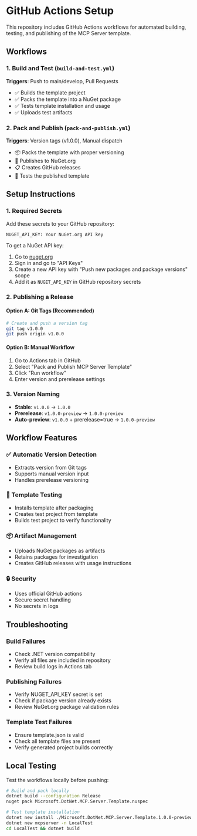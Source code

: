 # GitHub Actions Setup

This repository includes GitHub Actions workflows for automated building, testing, and publishing of the MCP Server template.

## Workflows

### 1. Build and Test (`build-and-test.yml`)
**Triggers**: Push to main/develop, Pull Requests
- ✅ Builds the template project
- ✅ Packs the template into a NuGet package
- ✅ Tests template installation and usage
- ✅ Uploads test artifacts

### 2. Pack and Publish (`pack-and-publish.yml`)
**Triggers**: Version tags (v1.0.0), Manual dispatch
- 📦 Packs the template with proper versioning
- 🚀 Publishes to NuGet.org
- 📋 Creates GitHub releases
- 🧪 Tests the published template

## Setup Instructions

### 1. Required Secrets
Add these secrets to your GitHub repository:

```
NUGET_API_KEY: Your NuGet.org API key
```

To get a NuGet API key:
1. Go to [nuget.org](https://www.nuget.org/)
2. Sign in and go to "API Keys"
3. Create a new API key with "Push new packages and package versions" scope
4. Add it as `NUGET_API_KEY` in GitHub repository secrets

### 2. Publishing a Release

#### Option A: Git Tags (Recommended)
```bash
# Create and push a version tag
git tag v1.0.0
git push origin v1.0.0
```

#### Option B: Manual Workflow
1. Go to Actions tab in GitHub
2. Select "Pack and Publish MCP Server Template"
3. Click "Run workflow"
4. Enter version and prerelease settings

### 3. Version Naming
- **Stable**: `v1.0.0` → `1.0.0`
- **Prerelease**: `v1.0.0-preview` → `1.0.0-preview`
- **Auto-preview**: `v1.0.0` + prerelease=true → `1.0.0-preview`

## Workflow Features

### ✅ Automatic Version Detection
- Extracts version from Git tags
- Supports manual version input
- Handles prerelease versioning

### 🧪 Template Testing
- Installs template after packaging
- Creates test project from template
- Builds test project to verify functionality

### 📦 Artifact Management
- Uploads NuGet packages as artifacts
- Retains packages for investigation
- Creates GitHub releases with usage instructions

### 🔒 Security
- Uses official GitHub actions
- Secure secret handling
- No secrets in logs

## Troubleshooting

### Build Failures
- Check .NET version compatibility
- Verify all files are included in repository
- Review build logs in Actions tab

### Publishing Failures
- Verify NUGET_API_KEY secret is set
- Check if package version already exists
- Review NuGet.org package validation rules

### Template Test Failures
- Ensure template.json is valid
- Check all template files are present
- Verify generated project builds correctly

## Local Testing

Test the workflows locally before pushing:

```bash
# Build and pack locally
dotnet build --configuration Release
nuget pack Microsoft.DotNet.MCP.Server.Template.nuspec

# Test template installation
dotnet new install ./Microsoft.DotNet.MCP.Server.Template.1.0.0-preview.nupkg
dotnet new mcpserver -n LocalTest
cd LocalTest && dotnet build
```
